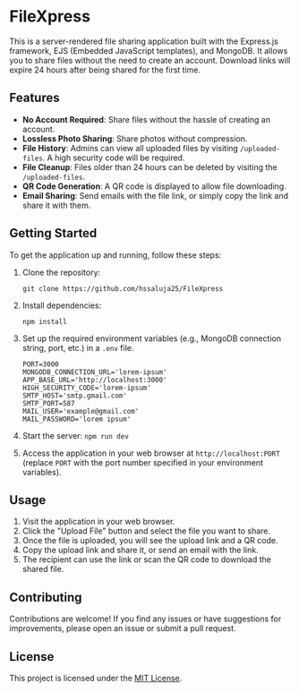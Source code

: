 # FileXpress

This is a server-rendered file sharing application built with the Express.js framework, EJS (Embedded JavaScript templates), and MongoDB. It allows you to share files without the need to create an account. Download links will expire 24 hours after being shared for the first time.

## Features

- **No Account Required**: Share files without the hassle of creating an account.
- **Lossless Photo Sharing**: Share photos without compression.
- **File History**: Admins can view all uploaded files by visiting `/uploaded-files`. A high security code will be required.
- **File Cleanup**: Files older than 24 hours can be deleted by visiting the `/uploaded-files`.
- **QR Code Generation**: A QR code is displayed to allow file downloading.
- **Email Sharing**: Send emails with the file link, or simply copy the link and share it with them.

## Getting Started

To get the application up and running, follow these steps:

1. Clone the repository:

   ```CLI
   git clone https://github.com/hssaluja25/FileXpress
   ```

2. Install dependencies:

   ```CLI
   npm install
   ```

3. Set up the required environment variables (e.g., MongoDB connection string, port, etc.) in a `.env` file.

   ```.env
   PORT=3000
   MONGODB_CONNECTION_URL='lorem-ipsum'
   APP_BASE_URL='http://localhost:3000'
   HIGH_SECURITY_CODE='lorem-ipsum'
   SMTP_HOST='smtp.gmail.com'
   SMTP_PORT=587
   MAIL_USER='example@gmail.com'
   MAIL_PASSWORD='lorem ipsum'
   ```

4. Start the server: `npm run dev`
5. Access the application in your web browser at `http://localhost:PORT` (replace `PORT` with the port number specified in your environment variables).

## Usage

1. Visit the application in your web browser.
2. Click the "Upload File" button and select the file you want to share.
3. Once the file is uploaded, you will see the upload link and a QR code.
4. Copy the upload link and share it, or send an email with the link.
5. The recipient can use the link or scan the QR code to download the shared file.

## Contributing

Contributions are welcome! If you find any issues or have suggestions for improvements, please open an issue or submit a pull request.

## License

This project is licensed under the [MIT License](LICENSE).

